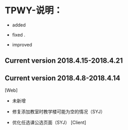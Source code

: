 # TPWY-说明： 
+ added  
- fixed   .
* improved

Current version 2018.4.15-2018.4.21
-----------------------------------

Current version 2018.4.8-2018.4.14
----------------------------------
[Web]
+ 未新增
- 修复添加教室时教学楼可能为空的情况（SYJ）
* 优化任选课公选页面（SYJ）
[Client]


